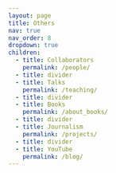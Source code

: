```yaml
---
layout: page
title: Others
nav: true
nav_order: 8
dropdown: true
children:
  - title: Collaborators
    permalink: /people/
  - title: divider
  - title: Talks
    permalink: /teaching/
  - title: divider
  - title: Books
    permalink: /about_books/
  - title: divider
  - title: Journalism
    permalink: /projects/
  - title: divider
  - title: YouTube
    permalink: /blog/
---
```

